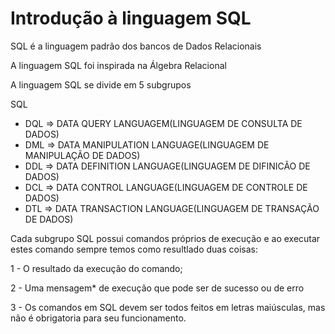 # Introdução à linguagem SQL

SQL é a linguagem padrão dos bancos de Dados Relacionais

A linguagem SQL foi inspirada na Álgebra Relacional

A linguagem SQL se divide em 5 subgrupos

SQL

- DQL => DATA QUERY LANGUAGEM(LINGUAGEM DE CONSULTA DE DADOS)
- DML => DATA MANIPULATION LANGUAGE(LINGUAGEM DE MANIPULAÇÃO DE DADOS)
- DDL => DATA DEFINITION LANGUAGE(LINGUAGEM DE DIFINICÃO DE DADOS)
- DCL => DATA CONTROL LANGUAGE(LINGUAGEM DE CONTROLE DE DADOS)
- DTL => DATA TRANSACTION LANGUAGE(LINGUAGEM DE TRANSAÇÃO DE DADOS)


Cada subgrupo SQL possui comandos próprios de execução e ao executar estes comando sempre temos como resultlado duas coisas:

1 - O resultado da execução do comando;

2 - Uma mensagem* de execução que pode ser de sucesso ou de erro 

3 - Os comandos em SQL devem ser todos feitos em letras maiúsculas, mas não é obrigatoria para seu funcionamento. 